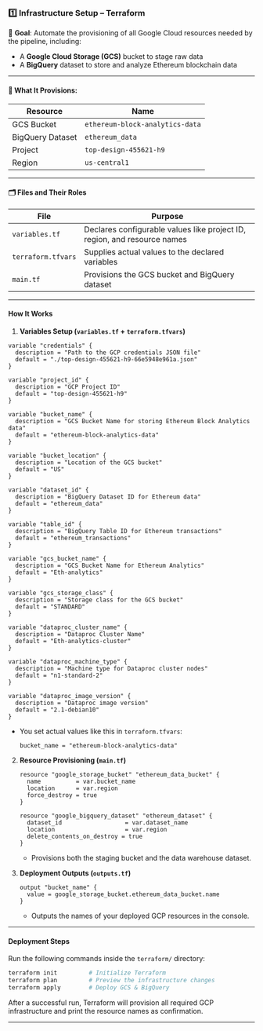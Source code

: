 ### 1️⃣ Infrastructure Setup – Terraform  

📌 **Goal**: Automate the provisioning of all Google Cloud resources needed by the pipeline, including:

- A **Google Cloud Storage (GCS)** bucket to stage raw data
- A **BigQuery** dataset to store and analyze Ethereum blockchain data

---

#### 🧱 What It Provisions:

| Resource             | Name                                |
|----------------------|-------------------------------------|
| GCS Bucket           | `ethereum-block-analytics-data`     |
| BigQuery Dataset     | `ethereum_data`                     |
| Project              | `top-design-455621-h9`              |
| Region               | `us-central1`                       |

---

#### 🗂️ Files and Their Roles

| File | Purpose |
|------|--------|
| `variables.tf`      | Declares configurable values like project ID, region, and resource names |
| `terraform.tfvars`  | Supplies actual values to the declared variables |
| `main.tf`           | Provisions the GCS bucket and BigQuery dataset |

---

#### How It Works


1. **Variables Setup (`variables.tf` + `terraform.tfvars`)**
```hcl
variable "credentials" {
  description = "Path to the GCP credentials JSON file"
  default = "./top-design-455621-h9-66e5948e961a.json"
}

variable "project_id" {
  description = "GCP Project ID"
  default = "top-design-455621-h9"
}

variable "bucket_name" {
  description = "GCS Bucket Name for storing Ethereum Block Analytics data"
  default = "ethereum-block-analytics-data"
}

variable "bucket_location" {
  description = "Location of the GCS bucket"
  default = "US"
}

variable "dataset_id" {
  description = "BigQuery Dataset ID for Ethereum data"
  default = "ethereum_data"
}

variable "table_id" {
  description = "BigQuery Table ID for Ethereum transactions"
  default = "ethereum_transactions"
}

variable "gcs_bucket_name" {
  description = "GCS Bucket Name for Ethereum Analytics"
  default = "Eth-analytics"
}

variable "gcs_storage_class" {
  description = "Storage class for the GCS bucket"
  default = "STANDARD"
}

variable "dataproc_cluster_name" {
  description = "Dataproc Cluster Name"
  default = "Eth-analytics-cluster"
}

variable "dataproc_machine_type" {
  description = "Machine type for Dataproc cluster nodes"
  default = "n1-standard-2"
}

variable "dataproc_image_version" {
  description = "Dataproc image version"
  default = "2.1-debian10"
}

 ```

   - You set actual values like this in `terraform.tfvars`:
     ```hcl
     bucket_name = "ethereum-block-analytics-data"
     ```

2. **Resource Provisioning (`main.tf`)**

   ```hcl
   resource "google_storage_bucket" "ethereum_data_bucket" {
     name          = var.bucket_name
     location      = var.region
     force_destroy = true
   }

   resource "google_bigquery_dataset" "ethereum_dataset" {
     dataset_id                  = var.dataset_name
     location                    = var.region
     delete_contents_on_destroy = true
   }
   ```

   - Provisions both the staging bucket and the data warehouse dataset.

4. **Deployment Outputs (`outputs.tf`)**

   ```hcl
   output "bucket_name" {
     value = google_storage_bucket.ethereum_data_bucket.name
   }
   ```

   - Outputs the names of your deployed GCP resources in the console.

---

#### Deployment Steps

Run the following commands inside the `terraform/` directory:

```bash
terraform init         # Initialize Terraform
terraform plan         # Preview the infrastructure changes
terraform apply        # Deploy GCS & BigQuery
```

After a successful run, Terraform will provision all required GCP infrastructure and print the resource names as confirmation.

---


